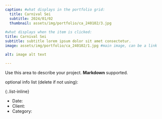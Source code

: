 ```yaml
---
caption: #what displays in the portfolio grid:
  title: Carnival Sei
  subtitle: 2024/01/02
  thumbnail: assets/img/portfolio/ca_240102/3.jpg
  
#what displays when the item is clicked:
title: Carnival Sei
subtitle: subtitle lorem ipsum dolor sit amet consectetur.
image: assets/img/portfolio/ca_240102/1.jpg #main image, can be a link or a file in assets/img/portfolio

alt: image alt text

---
```

Use this area to describe your project. **Markdown** supported.

optional info list (delete if not using):

{:.list-inline} 
- Date: 
- Client: 
- Category: 

